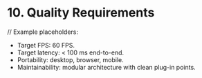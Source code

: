 # 10. Quality Requirements

// Example placeholders:

- Target FPS: 60 FPS.
- Target latency: < 100 ms end-to-end.
- Portability: desktop, browser, mobile.
- Maintainability: modular architecture with clean plug-in points.
